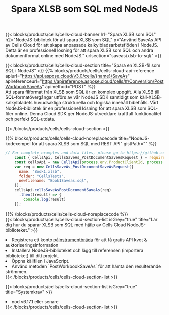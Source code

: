 ﻿---
title:  Spara XLSB som SQL med NodeJS
description:  Använder Aspose.Cells Cloud SDK för NodeJS för att spara XLSB-formatfil som SQL-formatfil.
kwords: Excel, Save XLSB as SQL, REST, NodeJS
howto: How to save XLSB as SQL using Aspose.Cells Cloud NodeJS library.
---
{{< blocks/products/cells/cells-cloud-banner h1="Spara XLSB som SQL" h2="NodeJS-bibliotek för att spara XLSB som SQL" p="Använd SaveAs API av Cells Cloud för att skapa anpassade kalkylbladsarbetsflöden i NodeJS. Detta är en professionell lösning för att spara XLSB som SQL och andra dokumentformat online med NodeJS." urlsection="saveas/xlsb-to-sql/" >}}

{{< blocks/products/cells/cells-cloud-section title="Spara en XLSB-fil som SQL i NodeJS" >}}
{{% blocks/products/cells/cells-cloud-api-reference apiurl="https://api.aspose.cloud/v3.0/cells/{name}/SaveAs" apireferenceurl="https://apireference.aspose.cloud/cells/#/Conversion/PostWorkbookSaveAs" apimethod="POST" %}}
<br/>
Att spara filformat från XLSB som SQL är en komplex uppgift. Alla XLSB till SQL-formatövergångar utförs av vår NodeJS SDK samtidigt som käll-XLSB-kalkylbladets huvudsakliga strukturella och logiska innehåll bibehålls. Vårt NodeJS-bibliotek är en professionell lösning för att spara XLSB som SQL-filer online. Denna Cloud SDK ger NodeJS-utvecklare kraftfull funktionalitet och perfekt SQL-utdata.

{{< /blocks/products/cells/cells-cloud-section >}}

{{% blocks/products/cells/cells-cloud-noreplacecode title="NodeJS-kodexempel för att spara XLSB som SQL med REST API" gistPath="" %}}
  
```js
// For complete examples and data files, please go to https://github.com/aspose-cells-cloud/aspose-cells-cloud-node/
    const { CellsApi, CellsSaveAs_PostDocumentSaveAsRequest } = require("asposecellscloud");
    const cellsApi = new CellsApi(process.env.ProductClientId, process.env.ProductClientSecret);
    var req = new CellsSaveAs_PostDocumentSaveAsRequest({
      name: "Book1.xlsb",
      folder: "CellsTests",
      newfilename: "Book1Saveas.sql",
    });
    cellsApi.cellsSaveAsPostDocumentSaveAs(req)
      .then((result) => {
        console.log(result)
    });
```
  
{{% /blocks/products/cells/cells-cloud-noreplacecode %}}
<br/>
{{< blocks/products/cells/cells-cloud-section-list isGrey="true" title="Lär dig hur du sparar XLSB som SQL med hjälp av Cells Cloud NodeJS-biblioteket." >}}
<li> Registrera ett konto på<a href="https://dashboard.aspose.cloud/">instrumentbräda</a> för att få gratis API kvot & auktoriseringsinformation</li>
<li>Installera NodeJS-biblioteket och lägg till referensen (importera biblioteket) till ditt projekt.</li>
<li>Öppna källfilen i JavaScript.</li>
<li>Använd metoden `PostWorkbookSaveAs` för att hämta den resulterande strömmen.</li>
{{< /blocks/products/cells/cells-cloud-section-list >}}

{{< blocks/products/cells/cells-cloud-section-list isGrey="true" title="Systemkrav" >}}
<li>nod v6.17.1 eller senare</li>
{{< /blocks/products/cells/cells-cloud-section-list >}}
